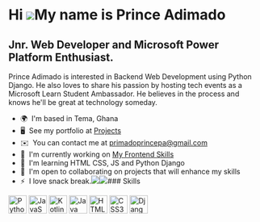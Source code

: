 Hi ![](https://user-images.githubusercontent.com/18350557/176309783-0785949b-9127-417c-8b55-ab5a4333674e.gif)My name is Prince Adimado
======================================================================================================================================

Jnr. Web Developer and Microsoft Power Platform Enthusiast.
-----------------------------------------------------------

Prince Adimado is interested in Backend Web Development using Python Django. He also loves to share his passion by hosting tech events as a Microsoft Learn Student Ambassador. He believes in the process and knows he'll be great at technology someday.

*   🌍  I'm based in Tema, Ghana
*   🖥️  See my portfolio at [Projects](http://linktr.ee/prince_adimado/)
*   ✉️  You can contact me at [primadoprincepa@gmail.com](mailto:primadoprincepa@gmail.com)
*   🚀  I'm currently working on [My Frontend Skills](http://primado.github.io/order-summary-component-main/)
*   🧠  I'm learning HTML CSS, JS and Python Django
*   🤝  I'm open to collaborating on projects that will enhance my skills
*   ⚡  I love snack break.<a href="https://www.twitter.com/_primado" target="_blank" rel="noreferrer"><img
                  src="https://img.shields.io/twitter/follow/_primado?logo=twitter&style=for-the-badge&color=0891b2&labelColor=1e3a8a"
                /></a><a href="https://www.github.com/primado" target="_blank" rel="noreferrer"><img
                  src="https://img.shields.io/github/followers/primado?logo=github&style=for-the-badge&color=0891b2&labelColor=1e3a8a" /></a>### Skills 
<p align="left">
<a href="https://www.python.org/" target="_blank" rel="noreferrer"><img src="https://raw.githubusercontent.com/danielcranney/readme-generator/main/public/icons/skills/python-colored.svg" width="36" height="36" alt="Python" /></a>
<a href="https://developer.mozilla.org/en-US/docs/Web/JavaScript" target="_blank" rel="noreferrer"><img src="https://raw.githubusercontent.com/danielcranney/readme-generator/main/public/icons/skills/javascript-colored.svg" width="36" height="36" alt="JavaScript" /></a>
<a href="https://kotlinlang.org/" target="_blank" rel="noreferrer"><img src="https://raw.githubusercontent.com/danielcranney/readme-generator/main/public/icons/skills/kotlin-colored.svg" width="36" height="36" alt="Kotlin" /></a>
<a href="https://www.oracle.com/java/" target="_blank" rel="noreferrer"><img src="https://raw.githubusercontent.com/danielcranney/readme-generator/main/public/icons/skills/java-colored.svg" width="36" height="36" alt="Java" /></a>
<a href="https://developer.mozilla.org/en-US/docs/Glossary/HTML5" target="_blank" rel="noreferrer"><img src="https://raw.githubusercontent.com/danielcranney/readme-generator/main/public/icons/skills/html5-colored.svg" width="36" height="36" alt="HTML5" /></a>
<a href="https://www.w3.org/TR/CSS/#css" target="_blank" rel="noreferrer"><img src="https://raw.githubusercontent.com/danielcranney/readme-generator/main/public/icons/skills/css3-colored.svg" width="36" height="36" alt="CSS3" /></a>
<a href="https://www.djangoproject.com/" target="_blank" rel="noreferrer"><img src="https://raw.githubusercontent.com/danielcranney/readme-generator/main/public/icons/skills/django-colored-dark.svg" width="36" height="36" alt="Django" /></a>
</p>
                    
                 
